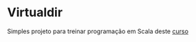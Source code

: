 # Virtualdir

Simples projeto para treinar programação em Scala deste [curso](https://www.udemy.com/rock-the-jvm-scala-for-beginners)
